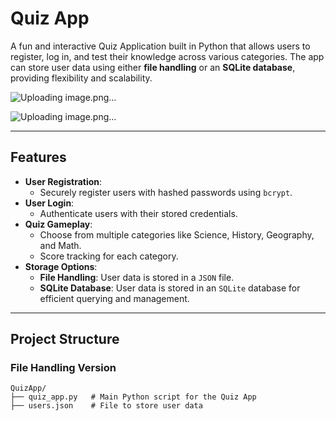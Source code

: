 # **Quiz App**

A fun and interactive Quiz Application built in Python that allows users to register, log in, and test their knowledge across various categories. The app can store user data using either **file handling** or an **SQLite database**, providing flexibility and scalability.





![Uploading image.png…]()

![Uploading image.png…]()


---

## **Features**
- **User Registration**:
  - Securely register users with hashed passwords using `bcrypt`.
- **User Login**:
  - Authenticate users with their stored credentials.
- **Quiz Gameplay**:
  - Choose from multiple categories like Science, History, Geography, and Math.
  - Score tracking for each category.
- **Storage Options**:
  - **File Handling**: User data is stored in a `JSON` file.
  - **SQLite Database**: User data is stored in an `SQLite` database for efficient querying and management.

---

## **Project Structure**
### **File Handling Version**
```plaintext
QuizApp/
├── quiz_app.py   # Main Python script for the Quiz App
├── users.json    # File to store user data
